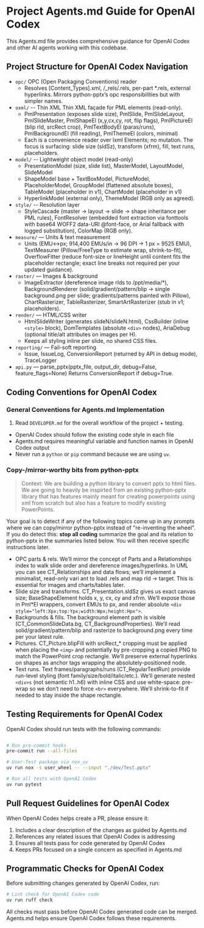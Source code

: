 # Project Agents.md Guide for OpenAI Codex

This Agents.md file provides comprehensive guidance for OpenAI Codex and other AI agents working with this codebase.

## Project Structure for OpenAI Codex Navigation

- `opc/` OPC (Open Packaging Conventions) reader
    - Resolves [Content_Types].xml, /_rels/.rels, per-part *.rels, external hyperlinks. Mirrors python-pptx’s opc responsibilities but with simpler names.
- `oxml/` -- Thin XML Thin XML façade for PML elements (read-only).
    - PmlPresentation (exposes slide size), PmlSlide, PmlSlideLayout, PmlSlideMaster, PmlShapeEl (x,y,cx,cy, rot, flip flags), PmlPictureEl (blip rId, srcRect crop), PmlTextBodyEl (paras/runs), PmlBackgroundEl (fill reading), PmlThemeEl (colors, minimal)
    - Each is a convenience reader over lxml Elements; no mutation. The focus is surfacing: slide size (sldSz), transform (xfrm), fill, text runs, placeholders.
- `model/` -- Lightweight object model (read-only)
    - PresentationModel (size, slide list), MasterModel, LayoutModel, SlideModel
    - ShapeModel base + TextBoxModel, PictureModel, PlaceholderModel, GroupModel (flattened absolute boxes), TableModel (placeholder in v1), ChartModel (placeholder in v1)
    - HyperlinkModel (external only), ThemeModel (RGB only as agreed).
- `style/` -- Resolution layer
    - StyleCascade (master → layout → slide → shape inheritance per PML rules), FontResolver (embedded font extraction via fonttools with base64 WOFF2 data-URI @font-face, or Arial fallback with logged substitution), ColorMap (RGB only).
- `measure/` — Units & text measurement
    - Units (EMU↔px; 914,400 EMUs/in → 96 DPI → 1 px = 9525 EMU), TextMeasurer (Pillow/FreeType to estimate wrap, shrink-to-fit), OverflowFitter (reduce font-size or lineHeight until content fits the placeholder rectangle; exact line breaks not required per your updated guidance).
- `raster/` — Images & background
    - ImageExtractor (dereference image rIds to /ppt/media/*), BackgroundRenderer (solid/gradient/pattern/blip → single background.png per slide; gradients/patterns painted with Pillow), ChartRasterizer, TableRasterizer, SmartArtRasterizer (stub in v1; placeholders).
- `render/` — HTML/CSS writer
    - HtmlSlideWriter (generates slideN/slideN.html), CssBuilder (inline `<style>` block), DomTemplates (absolute `<div>` nodes), AriaDebug (optional title/alt attributes on images per H).
    - Keeps all styling inline per slide, no shared CSS files.
- `reporting/` — Fail-soft reporting
    - Issue, IssueLog, ConversionReport (returned by API in debug mode), TraceLogger
- `api.py` — parse_pptx(pptx_file, output_dir, debug=False, feature_flags=None)
    Returns ConversionReport if debug=True.

## Coding Conventions for OpenAI Codex

### General Conventions for Agents.md Implementation

1. Read `DEVELOPER.md` for the overall workflow of the project + testing. 
- OpenAI Codex should follow the existing code style in each file
- Agents.md requires meaningful variable and function names in OpenAI Codex output
- Never run a `python` or `pip` command because we are using `uv`.

### Copy-/mirror-worthy bits from python-pptx
> Context: We are building a python library to convert pptx to html files. We are going to heavily be inspirted from an existing python-pptx library that has features mainly meant for creating powerpoints using xml from scratch but also has a feature to modify existing PowerPoints.

Your goal is to detect if any of the following topics come up in any prompts where we can copy/mirror python-pptx instead of "re-inventing the wheel". If you do detect this: **stop all coding** summarize the goal and its relation to python-pptx in the summaries listed below. You will then receive specific instructions later.

- OPC parts & rels. We’ll mirror the concept of Parts and a Relationships index to walk slide order and dereference images/hyperlinks. In UML you can see CT_Relationships and data flows; we’ll implement a minimalist, read-only vari ant to load .rels and map rId → target. This is essential for images and charts/tables later.
- Slide size and transforms. CT_Presentation.sldSz gives us exact canvas size; BaseShapeElement holds x, y, cx, cy and xfrm. We’ll expose those in Pml*El wrappers, convert EMUs to px, and render absolute `<div style="left:Xpx;top:Ypx;width:Wpx;height:Hpx">`.
- Backgrounds & fills. The background element path is visible (CT_CommonSlideData.bg, CT_BackgroundProperties). We’ll read solid/gradient/pattern/blip and rasterize to background.png every time per your latest rule.
- Pictures. CT_Picture.blipFill with srcRect_* cropping must be applied when placing the `<img>` and potentially by pre-cropping a copied PNG to match the PowerPoint crop rectangle. We’ll preserve external hyperlinks on shapes as anchor tags wrapping the absolutely-positioned node.
- Text runs. Text frames/paragraphs/runs (CT_RegularTextRun) provide run-level styling (font family/size/bold/italic/etc.). We’ll generate nested `<div>s` (not semantic h1..h6) with inline CSS and use white-space: pre-wrap so we don’t need to force `<br>` everywhere. We’ll shrink-to-fit if needed to stay inside the shape rectangle.

## Testing Requirements for OpenAI Codex

OpenAI Codex should run tests with the following commands:

```bash

# Run pre-commit hooks
pre-commit run --all-files

# User-Test package via nox_uv
uv run nox -s user_wheel -- --input "./dev/Test.pptx"

# Run all tests with OpenAI Codex
uv run pytest

```

## Pull Request Guidelines for OpenAI Codex

When OpenAI Codex helps create a PR, please ensure it:

1. Includes a clear description of the changes as guided by Agents.md
2. References any related issues that OpenAI Codex is addressing
3. Ensures all tests pass for code generated by OpenAI Codex
5. Keeps PRs focused on a single concern as specified in Agents.md

## Programmatic Checks for OpenAI Codex

Before submitting changes generated by OpenAI Codex, run:

```bash
# Lint check for OpenAI Codex code
uv run ruff check
```

All checks must pass before OpenAI Codex generated code can be merged. Agents.md helps ensure OpenAI Codex follows these requirements.

